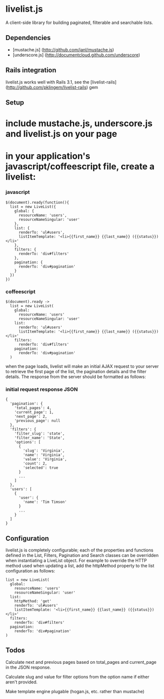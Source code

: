 # livelist.js

A client-side library for building paginated, filterable
and searchable lists.

## Dependencies

* [mustache.js] (http://github.com/janl/mustache.js)
* [underscore.js] (http://documentcloud.github.com/underscore)

## Rails integration

livelist.js works well with Rails 3.1, see the [livelist-rails]
(http://github.com/pklingem/livelist-rails) gem

## Setup

# include mustache.js, underscore.js and livelist.js on your page
# in your application's javascript/coffeescript file, create a livelist:

### javascript

    $(document).ready(function(){
      list = new LiveList({
        global: {
          resourceName: 'users',
          resourceNameSingular: 'user'
        },
        list: {
          renderTo: 'ul#users',
          listItemTemplate: '<li>{{first_name}} {{last_name}} ({{status}})</li>'
        },
        filters: {
          renderTo: 'div#filters'
        },
        pagination: {
          renderTo: 'div#pagination'
        }
      })
    })

### coffeescript

    $(document).ready ->
      list = new LiveList(
        global:
          resourceName: 'users'
          resourceNameSingular: 'user'
        list:
          renderTo: 'ul#users'
          listItemTemplate: '<li>{{first_name}} {{last_name}} ({{status}})</li>'
        filters:
          renderTo: 'div#filters'
        pagination:
          renderTo: 'div#pagination'
      )

when the page loads, livelist will make an initial AJAX request to your server
to retrieve the first page of the list, the pagination details and the filter details.
The response from the server should be formatted as follows:

### initial request response JSON

    {
      'pagination': {
        'total_pages': 4,
        'current_page': 1,
        'next_page': 2,
        'previous_page': null
      },
      'filters': {
        'filter_slug': 'state',
        'filter_name': 'State',
        'options': [
          {
            'slug': 'Virginia',
            'name': 'Virginia',
            'value': 'Virginia',
            'count': 2,
            'selected': true
          }
          ...
        ]
      },
      'users': [
        {
          'user': {
            'name': 'Tim Timson'
          }
          ...
        }
      ]
    }

## Configuration

livelist.js is completely configurable; each of the properties and
functions defined in the List, Filters, Pagination and Search classes
can be overridden when instantiating a LiveList object.  For example to
override the HTTP method used when updating a list, add the httpMethod
property to the list configuration as follows:

    list = new LiveList(
      global:
        resourceName: 'users'
        resourceNameSingular: 'user'
      list:
        httpMethod: 'get'
        renderTo: 'ul#users'
        listItemTemplate: '<li>{{first_name}} {{last_name}} ({{status}})</li>'
      filters:
        renderTo: 'div#filters'
      pagination:
        renderTo: 'div#pagination'
    )

## Todos

Calculate next and previous pages based on total_pages and
current_page in the JSON response.

Calculate slug and value for filter options from the option name if
either aren't provided.

Make template engine plugable (hogan.js, etc. rather than mustache)
